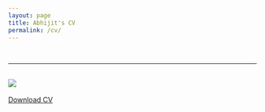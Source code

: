 ```yaml
---
layout: page
title: Abhijit's CV 
permalink: /cv/
---
```

<br />
<hr />
<br />
<img style="max-width:100%;" src="https://github.com/avannaldas/avannaldas.github.io/raw/master/uploads/cv.png" />
<br />
<br />
<A href="https://github.com/avannaldas/avannaldas.github.io/raw/master/uploads/cv.pdf">Download CV</A>
<br />
<br />
<br />

